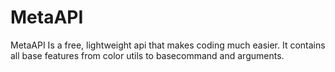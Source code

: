 # MetaAPI
MetaAPI Is a free, lightweight api that makes coding much easier. It contains all base features from color utils to basecommand and arguments.

